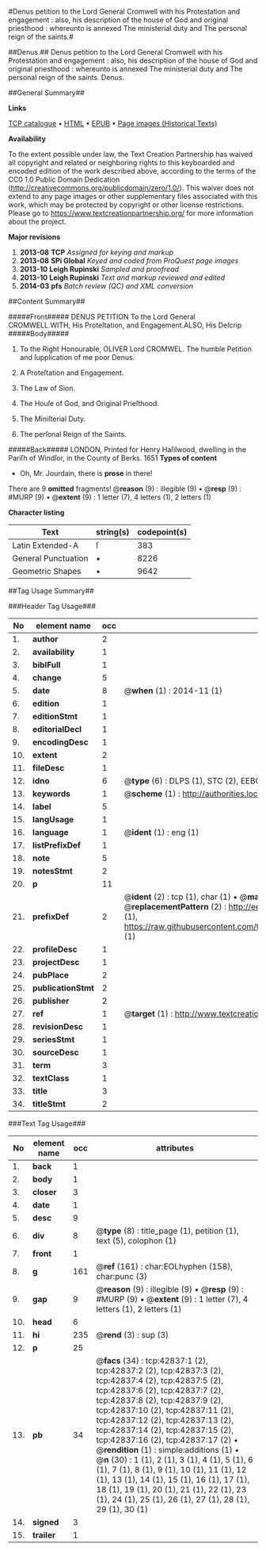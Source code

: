 #Denus petition to the Lord General Cromwell with his Protestation and engagement : also, his description of the house of God and original priesthood : whereunto is annexed The ministerial duty and The personal reign of the saints.#

##Denus.##
Denus petition to the Lord General Cromwell with his Protestation and engagement : also, his description of the house of God and original priesthood : whereunto is annexed The ministerial duty and The personal reign of the saints.
Denus.

##General Summary##

**Links**

[TCP catalogue](http://www.ota.ox.ac.uk/tcp/)  • 
[HTML](http://tei.it.ox.ac.uk/tcp/Texts-HTML/free/A35/A35699.html)  • 
[EPUB](http://tei.it.ox.ac.uk/tcp/Texts-EPUB/free/A35/A35699.epub) • 
[Page images (Historical Texts)](https://historicaltexts.jisc.ac.uk/eebo-09362288e)

**Availability**

To the extent possible under law, the Text Creation Partnership has waived all copyright and related or neighboring rights to this keyboarded and encoded edition of the work described above, according to the terms of the CC0 1.0 Public Domain Dedication (http://creativecommons.org/publicdomain/zero/1.0/). This waiver does not extend to any page images or other supplementary files associated with this work, which may be protected by copyright or other license restrictions. Please go to https://www.textcreationpartnership.org/ for more information about the project.

**Major revisions**

1. __2013-08__ __TCP__ *Assigned for keying and markup*
1. __2013-08__ __SPi Global__ *Keyed and coded from ProQuest page images*
1. __2013-10__ __Leigh Rupinski__ *Sampled and proofread*
1. __2013-10__ __Leigh Rupinski__ *Text and markup reviewed and edited*
1. __2014-03__ __pfs__ *Batch review (QC) and XML conversion*

##Content Summary##

#####Front#####
DENUS PETITION To the Lord General CROMWELL.WITH, His Proteſtation, and Engagement.ALSO, His Deſcrip
#####Body#####

1. To the Right Honourable, OLIVER Lord CROMWEL. The humble Petition and ſupplication of me poor Denus.

1. A Proteſtation and Engagement.

1. The Law of Sion.

1. The Houſe of God, and Original Prieſthood.

1. The Miniſterial Duty.

1. The perſonal Reign of the Saints.

#####Back#####
LONDON, Printed for Henry Haſilwood, dwelling in the Pariſh of Windſor, in the County of Berks. 1651
**Types of content**

  * Oh, Mr. Jourdain, there is **prose** in there!

There are 9 **omitted** fragments! 
 @__reason__ (9) : illegible (9)  •  @__resp__ (9) : #MURP (9)  •  @__extent__ (9) : 1 letter (7), 4 letters (1), 2 letters (1)

**Character listing**


|Text|string(s)|codepoint(s)|
|---|---|---|
|Latin Extended-A|ſ|383|
|General Punctuation|•|8226|
|Geometric Shapes|▪|9642|

##Tag Usage Summary##

###Header Tag Usage###

|No|element name|occ|attributes|
|---|---|---|---|
|1.|__author__|2||
|2.|__availability__|1||
|3.|__biblFull__|1||
|4.|__change__|5||
|5.|__date__|8| @__when__ (1) : 2014-11 (1)|
|6.|__edition__|1||
|7.|__editionStmt__|1||
|8.|__editorialDecl__|1||
|9.|__encodingDesc__|1||
|10.|__extent__|2||
|11.|__fileDesc__|1||
|12.|__idno__|6| @__type__ (6) : DLPS (1), STC (2), EEBO-CITATION (1), OCLC (1), VID (1)|
|13.|__keywords__|1| @__scheme__ (1) : http://authorities.loc.gov/ (1)|
|14.|__label__|5||
|15.|__langUsage__|1||
|16.|__language__|1| @__ident__ (1) : eng (1)|
|17.|__listPrefixDef__|1||
|18.|__note__|5||
|19.|__notesStmt__|2||
|20.|__p__|11||
|21.|__prefixDef__|2| @__ident__ (2) : tcp (1), char (1)  •  @__matchPattern__ (2) : ([0-9\-]+):([0-9IVX]+) (1), (.+) (1)  •  @__replacementPattern__ (2) : http://eebo.chadwyck.com/downloadtiff?vid=$1&page=$2 (1), https://raw.githubusercontent.com/textcreationpartnership/Texts/master/tcpchars.xml#$1 (1)|
|22.|__profileDesc__|1||
|23.|__projectDesc__|1||
|24.|__pubPlace__|2||
|25.|__publicationStmt__|2||
|26.|__publisher__|2||
|27.|__ref__|1| @__target__ (1) : http://www.textcreationpartnership.org/docs/. (1)|
|28.|__revisionDesc__|1||
|29.|__seriesStmt__|1||
|30.|__sourceDesc__|1||
|31.|__term__|3||
|32.|__textClass__|1||
|33.|__title__|3||
|34.|__titleStmt__|2||


###Text Tag Usage###

|No|element name|occ|attributes|
|---|---|---|---|
|1.|__back__|1||
|2.|__body__|1||
|3.|__closer__|3||
|4.|__date__|1||
|5.|__desc__|9||
|6.|__div__|8| @__type__ (8) : title_page (1), petition (1), text (5), colophon (1)|
|7.|__front__|1||
|8.|__g__|161| @__ref__ (161) : char:EOLhyphen (158), char:punc (3)|
|9.|__gap__|9| @__reason__ (9) : illegible (9)  •  @__resp__ (9) : #MURP (9)  •  @__extent__ (9) : 1 letter (7), 4 letters (1), 2 letters (1)|
|10.|__head__|6||
|11.|__hi__|235| @__rend__ (3) : sup (3)|
|12.|__p__|25||
|13.|__pb__|34| @__facs__ (34) : tcp:42837:1 (2), tcp:42837:2 (2), tcp:42837:3 (2), tcp:42837:4 (2), tcp:42837:5 (2), tcp:42837:6 (2), tcp:42837:7 (2), tcp:42837:8 (2), tcp:42837:9 (2), tcp:42837:10 (2), tcp:42837:11 (2), tcp:42837:12 (2), tcp:42837:13 (2), tcp:42837:14 (2), tcp:42837:15 (2), tcp:42837:16 (2), tcp:42837:17 (2)  •  @__rendition__ (1) : simple:additions (1)  •  @__n__ (30) : 1 (1), 2 (1), 3 (1), 4 (1), 5 (1), 6 (1), 7 (1), 8 (1), 9 (1), 10 (1), 11 (1), 12 (1), 13 (1), 14 (1), 15 (1), 16 (1), 17 (1), 18 (1), 19 (1), 20 (1), 21 (1), 22 (1), 23 (1), 24 (1), 25 (1), 26 (1), 27 (1), 28 (1), 29 (1), 30 (1)|
|14.|__signed__|3||
|15.|__trailer__|1||
